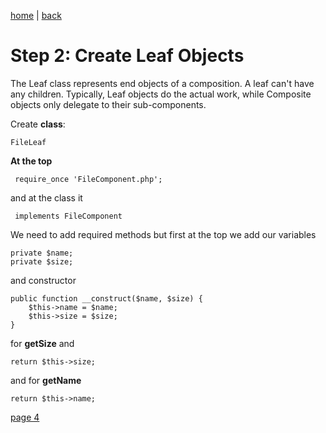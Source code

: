 [home](./page01.md) | [back](./page02.md)

# Step 2: Create Leaf Objects
The Leaf class represents end objects of a composition. 
A leaf can't have  any children. Typically, Leaf objects do the actual work, while Composite
objects only delegate to their sub-components.

Create **class**:
```
FileLeaf
```
**At the top**
```
 require_once 'FileComponent.php';
```
and at the class it
```
 implements FileComponent
```
We need to add required methods but first at the top we add our variables
```
private $name;
private $size;
```
and constructor
```
public function __construct($name, $size) {
    $this->name = $name;
    $this->size = $size;
}
```
for **getSize** and 
```
return $this->size;
```
and for **getName**
```
return $this->name;
```

[page 4](./page04.md)

